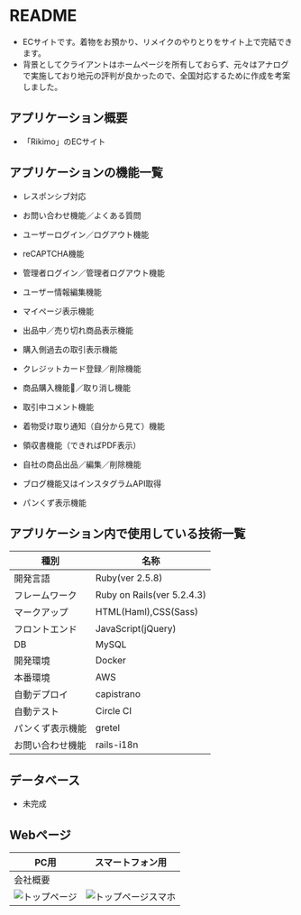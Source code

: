 # README

- ECサイトです。着物をお預かり、リメイクのやりとりをサイト上で完結できます。
- 背景としてクライアントはホームページを所有しておらず、元々はアナログで実施しており地元の評判が良かったので、全国対応するために作成を考案しました。

## アプリケーション概要

- 「Rikimo」のECサイト

## アプリケーションの機能一覧

- レスポンシブ対応
- お問い合わせ機能／よくある質問
- ユーザーログイン／ログアウト機能
- reCAPTCHA機能
- 管理者ログイン／管理者ログアウト機能
- ユーザー情報編集機能
- マイページ表示機能
- 出品中／売り切れ商品表示機能
- 購入側過去の取引表示機能
- クレジットカード登録／削除機能
- 商品購入機能／取り消し機能

- 取引中コメント機能
- 着物受け取り通知（自分から見て）機能

- 領収書機能（できればPDF表示）
- 自社の商品出品／編集／削除機能
- ブログ機能又はインスタグラムAPI取得
- パンくず表示機能

## アプリケーション内で使用している技術一覧
|種別|名称|
|------|----|
|開発言語|Ruby(ver 2.5.8)|
|フレームワーク|Ruby on Rails(ver 5.2.4.3)|
|マークアップ|HTML(Haml),CSS(Sass)|
|フロントエンド|JavaScript(jQuery)|
|DB|MySQL|
|開発環境|Docker|
|本番環境|AWS|
|自動デプロイ|capistrano|
|自動テスト|Circle CI|
|パンくず表示機能|gretel|
|お問い合わせ機能|rails-i18n|

## データベース

- 未完成

## Webページ
|PC用|スマートフォン用|
|---|---|
|会社概要|
|![トップページ](https://user-images.githubusercontent.com/54468465/85217247-833f8d00-b3c9-11ea-9af4-6d9abaf2c828.png)|![トップページスマホ](https://user-images.githubusercontent.com/54468465/85217249-8dfa2200-b3c9-11ea-82b2-f19bb2e27680.png)|